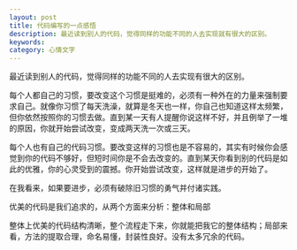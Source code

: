 ```yaml
---
layout: post
title: 代码编写的一点感悟
description: 最近读到别人的代码，觉得同样的功能不同的人去实现就有很大的区别。
keywords: 
category: 心情文字
---
```

最近读到别人的代码，觉得同样的功能不同的人去实现有很大的区别。

每个人都自己的习惯，要改变这个习惯是挺难的，必须有一种外在的力量来强制要求自己。就像你习惯了每天洗澡，就算是冬天也一样，你自己也知道这样太频繁，但你依然按照你的习惯去做。直到某一天有人提醒你说这样不好，并且例举了一堆的原因，你就开始尝试改变，变成两天洗一次或三天。

每个人也有自己的代码习惯。要改变这样的习惯也是不容易的，其实有时候你会感觉到你的代码不够好，但短时间你是不会去改变的。直到某天你看到别的代码是如此的优雅，你的心灵受到的震撼。你开始尝试改变，这样就是进步的开始了。

在我看来，如果要进步，必须有破除旧习惯的勇气并付诸实践。

优美的代码是我们追求的，从两个方面来分析：整体和局部

整体上优美的代码结构清晰，整个流程走下来，你就能把我它的整体结构；局部来看，方法的提取合理，命名易懂，封装性良好。没有太多冗余的代码。
